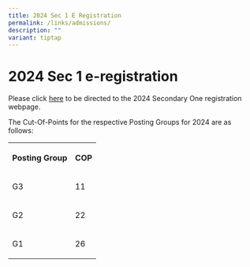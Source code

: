 ```yaml
---
title: 2024 Sec 1 E Registration
permalink: /links/admissions/
description: ""
variant: tiptap
---
```

<h1>2024 Sec 1 e-registration</h1>
<p>Please click <a href="https://sites.google.com/moe.edu.sg/bpghs2023s1registration/home" rel="noopener noreferrer nofollow" target="_blank">here</a> to
be directed to the 2024 Secondary One registration webpage.</p>
<p>The Cut-Of-Points for the respective Posting Groups for 2024 are as follows:</p>
<table style="minWidth: 50px">
<colgroup>
<col>
<col>
</colgroup>
<tbody>
<tr>
<th rowspan="1" colspan="1">
<p>Posting Group</p>
</th>
<th rowspan="1" colspan="1">
<p>COP</p>
</th>
</tr>
<tr>
<td rowspan="1" colspan="1">
<p>G3</p>
</td>
<td rowspan="1" colspan="1">
<p>11</p>
</td>
</tr>
<tr>
<td rowspan="1" colspan="1">
<p>G2</p>
</td>
<td rowspan="1" colspan="1">
<p>22</p>
</td>
</tr>
<tr>
<td rowspan="1" colspan="1">
<p>G1</p>
</td>
<td rowspan="1" colspan="1">
<p>26</p>
</td>
</tr>
</tbody>
</table>
<h1></h1>
<p></p>